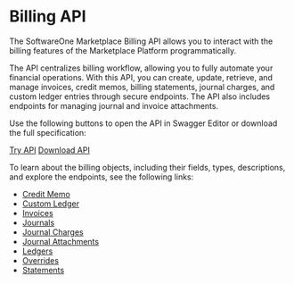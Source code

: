 # Billing API

The SoftwareOne Marketplace Billing API allows you to interact with the billing features of the Marketplace Platform programmatically.&#x20;

The API centralizes billing workflow, allowing you to fully automate your financial operations. With this API, you can create, update, retrieve, and manage invoices, credit memos, billing statements, journal charges, and custom ledger entries through secure endpoints. The API also includes endpoints for managing journal and invoice attachments.

Use the following buttons to open the API in Swagger Editor or download the full specification:

<a href="https://editor-next.swagger.io/?url=https://api.platform.softwareone.com/public/v1/billing/openapi.json" class="button primary" data-icon="up-right-from-square">Try API</a>  <a href="https://api.platform.softwareone.com/public/v1/billing/openapi.json" class="button secondary" data-icon="arrow-down">Download API</a>

To learn about the billing objects, including their fields, types, descriptions, and explore the endpoints, see the following links:

* [Credit Memo](credit-memo/)
* [Custom Ledger](custom-ledger-object/)
* [Invoices](invoice/)
* [Journals](journal/)
* [Journal Charges](journal-charges/)
* [Journal Attachments](journal-attachment/)
* [Ledgers](ledger/)
* [Overrides](override/)
* [Statements](statement/)
